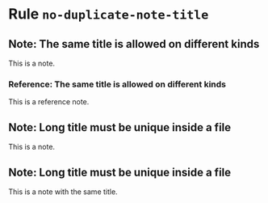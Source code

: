 # Rule `no-duplicate-note-title`

## Note: The same title is allowed on different kinds

This is a note.

### Reference: The same title is allowed on different kinds

This is a reference note.

## Note: Long title must be unique inside a file

This is a note.

## Note: Long title must be unique inside a file

This is a note with the same title.

